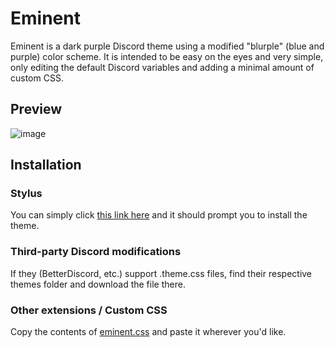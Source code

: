# Eminent
Eminent is a dark purple Discord theme using a modified "blurple" (blue and purple) color scheme. It is intended to be easy on the eyes and very simple, only editing the default Discord variables and adding a minimal amount of custom CSS.

## Preview
![image](https://github.com/a7xuma/DiscordThemes/assets/134719150/a8bc6d83-550f-4829-ba27-75685961f1b7)

## Installation
### Stylus
You can simply click [this link here](https://github.com/a7xuma/DiscordThemes/raw/main/Eminent/eminent.user.css) and it should prompt you to install the theme.

### Third-party Discord modifications
If they (BetterDiscord, etc.) support .theme.css files, find their respective themes folder and download the file there.

### Other extensions / Custom CSS
Copy the contents of [eminent.css](https://raw.githubusercontent.com/a7xuma/DiscordThemes/main/Eminent/eminent.css) and paste it wherever you'd like.
